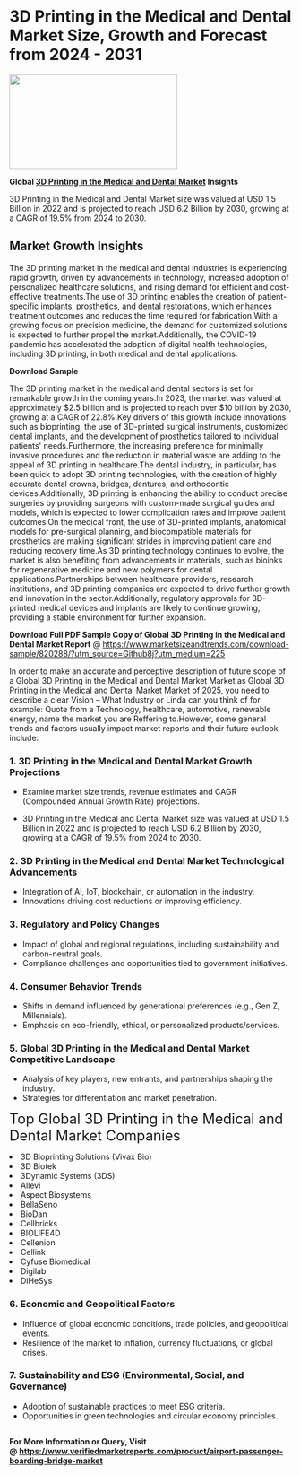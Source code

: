 <H1>3D Printing in the Medical and Dental Market Size, Growth and Forecast from 2024 - 2031</H1><img class="aligncenter size-medium wp-image-584254" src="https://thirdeyenews.in/wp-content/uploads/2024/09/Global-Market-Research-300x168.jpeg" alt="" width="300" height="168" /><p><strong>Global&nbsp;<a href="https://www.marketsizeandtrends.com/download-sample/820288/?utm_source=Github8j?utm_medium=225">3D Printing in the Medical and Dental Market</a> Insights</strong></p><p>3D Printing in the Medical and Dental Market size was valued at USD 1.5 Billion in 2022 and is projected to reach USD 6.2 Billion by 2030, growing at a CAGR of 19.5% from 2024 to 2030.</p><p><h2>Market Growth Insights</h2> <p>The 3D printing market in the medical and dental industries is experiencing rapid growth, driven by advancements in technology, increased adoption of personalized healthcare solutions, and rising demand for efficient and cost-effective treatments.The use of 3D printing enables the creation of patient-specific implants, prosthetics, and dental restorations, which enhances treatment outcomes and reduces the time required for fabrication.With a growing focus on precision medicine, the demand for customized solutions is expected to further propel the market.Additionally, the COVID-19 pandemic has accelerated the adoption of digital health technologies, including 3D printing, in both medical and dental applications.</p> <p><strong>Download Sample</strong></p> <p>The 3D printing market in the medical and dental sectors is set for remarkable growth in the coming years.In 2023, the market was valued at approximately $2.5 billion and is projected to reach over $10 billion by 2030, growing at a CAGR of 22.8%.Key drivers of this growth include innovations such as bioprinting, the use of 3D-printed surgical instruments, customized dental implants, and the development of prosthetics tailored to individual patients' needs.Furthermore, the increasing preference for minimally invasive procedures and the reduction in material waste are adding to the appeal of 3D printing in healthcare.The dental industry, in particular, has been quick to adopt 3D printing technologies, with the creation of highly accurate dental crowns, bridges, dentures, and orthodontic devices.Additionally, 3D printing is enhancing the ability to conduct precise surgeries by providing surgeons with custom-made surgical guides and models, which is expected to lower complication rates and improve patient outcomes.On the medical front, the use of 3D-printed implants, anatomical models for pre-surgical planning, and biocompatible materials for prosthetics are making significant strides in improving patient care and reducing recovery time.As 3D printing technology continues to evolve, the market is also benefiting from advancements in materials, such as bioinks for regenerative medicine and new polymers for dental applications.Partnerships between healthcare providers, research institutions, and 3D printing companies are expected to drive further growth and innovation in the sector.Additionally, regulatory approvals for 3D-printed medical devices and implants are likely to continue growing, providing a stable environment for further expansion.<p><span class=""><strong>Download Full PDF Sample Copy of Global 3D Printing in the Medical and Dental Market Report</strong> @ <a href="https://www.marketsizeandtrends.com/download-sample/820288/?utm_source=Github8j?utm_medium=225" target="_blank">https://www.marketsizeandtrends.com/download-sample/820288/?utm_source=Github8j?utm_medium=225</a></span></p><p>In order to make an accurate and perceptive description of future scope of a Global&nbsp;3D Printing in the Medical and Dental Market Market as Global&nbsp;3D Printing in the Medical and Dental Market Market of 2025, you need to describe a clear Vision &ndash; What Industry or Linda can you think of for example: Quote from a Technology, healthcare, automotive, renewable energy, name the market you are Reffering to.However, some general trends and factors usually impact market reports and their future outlook include:</p><h3>1.&nbsp;<strong>3D Printing in the Medical and Dental Market Growth Projections</strong></h3><ul><li>Examine market size trends, revenue estimates and CAGR (Compounded Annual Growth Rate) projections.</li><li><p>3D Printing in the Medical and Dental Market size was valued at USD 1.5 Billion in 2022 and is projected to reach USD 6.2 Billion by 2030, growing at a CAGR of 19.5% from 2024 to 2030.</p></li></ul><h3>2.&nbsp;<strong>3D Printing in the Medical and Dental Market Technological Advancements</strong></h3><ul><li>Integration of AI, IoT, blockchain, or automation in the industry.</li><li>Innovations driving cost reductions or improving efficiency.</li></ul><h3>3.&nbsp;<strong>Regulatory and Policy Changes</strong></h3><ul><li>Impact of global and regional regulations, including sustainability and carbon-neutral goals.</li><li>Compliance challenges and opportunities tied to government initiatives.</li></ul><h3>4.&nbsp;<strong>Consumer Behavior Trends</strong></h3><ul><li>Shifts in demand influenced by generational preferences (e.g., Gen Z, Millennials).</li><li>Emphasis on eco-friendly, ethical, or personalized products/services.</li></ul><h3>5.&nbsp;<strong>Global 3D Printing in the Medical and Dental Market Competitive Landscape</strong></h3><ul><li>Analysis of key players, new entrants, and partnerships shaping the industry.</li><li>Strategies for differentiation and market penetration.</li></ul><p data-pm-slice="1 1 []"><span style="color: inherit; font-family: inherit; font-size: 25px;">Top Global 3D Printing in the Medical and Dental Market Companies</span></p><div class="" data-test-id=""><p><li>3D Bioprinting Solutions (Vivax Bio)</li><li> 3D Biotek</li><li> 3Dynamic Systems (3DS)</li><li> Allevi</li><li> Aspect Biosystems</li><li> BellaSeno</li><li> BioDan</li><li> Cellbricks</li><li> BIOLIFE4D</li><li> Cellenion</li><li> Cellink</li><li> Cyfuse Biomedical</li><li> Digilab</li><li> DiHeSys</li></p></div><h3>6.&nbsp;<strong>Economic and Geopolitical Factors</strong></h3><ul><li>Influence of global economic conditions, trade policies, and geopolitical events.</li><li>Resilience of the market to inflation, currency fluctuations, or global crises.</li></ul><h3>7.&nbsp;<strong>Sustainability and ESG (Environmental, Social, and Governance)</strong></h3><ul><li>Adoption of sustainable practices to meet ESG criteria.</li><li>Opportunities in green technologies and circular economy principles.</li></ul><h2><strong style="font-size: 14px;">For More Information or Query, Visit @&nbsp;</strong><a style="background-color: #ffffff; font-size: 14px;" href="https://www.marketsizeandtrends.com/report/3d-printing-in-the-medical-and-dental-market/" target="_blank">https://www.verifiedmarketreports.com/product/airport-passenger-boarding-bridge-market</a></h2>